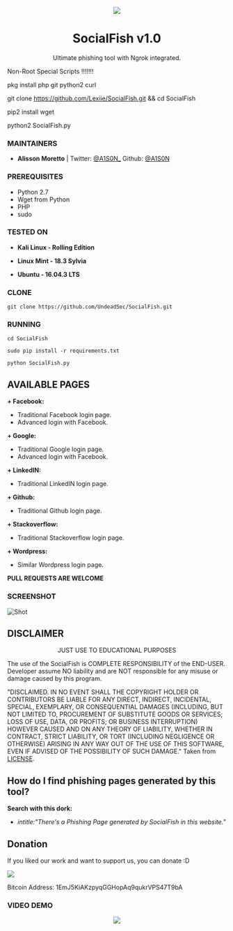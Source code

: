 <p align="center">
  <img src="https://raw.githubusercontent.com/UndeadSec/SocialFish/master/social.png">  
</p>

<h1 align="center">SocialFish v1.0</h1>
<p align="center">
  Ultimate phishing tool with Ngrok integrated.
</p>
<h1Termux usr Non-Root Special Scripts !!!!!!! /h1>

Non-Root Special Scripts !!!!!!! 

pkg install php git python2 curl 

git clone https://github.com/Lexiie/SocialFish.git && cd SocialFish 

pip2 install wget 

python2 SocialFish.py


### MAINTAINERS
* **Alisson Moretto** | 
Twitter: <a href="https://twitter.com/A1S0N_">@A1S0N_</a>
Github: <a href="https://github.com/A1S0N">@A1S0N</a>

### PREREQUISITES

* Python 2.7 
* Wget from Python
* PHP
* sudo

### TESTED ON
* **Kali Linux - Rolling Edition**

* **Linux Mint - 18.3 Sylvia**

* **Ubuntu - 16.04.3 LTS**

### CLONE
```
git clone https://github.com/UndeadSec/SocialFish.git
```

### RUNNING

```
cd SocialFish
```

```
sudo pip install -r requirements.txt
```

```
python SocialFish.py
```
## AVAILABLE PAGES

**+ Facebook:**
- Traditional Facebook login page.
- Advanced login with Facebook.

**+ Google:**
- Traditional Google login page.
- Advanced login with Facebook.

**+ LinkedIN:**
- Traditional LinkedIN login page.

**+ Github:**
- Traditional Github login page.

**+ Stackoverflow:**
- Traditional Stackoverflow login page.

**+ Wordpress:**
- Similar Wordpress login page.

**PULL REQUESTS ARE WELCOME**

### SCREENSHOT
![Shot](https://github.com/UndeadSec/SocialFish/blob/master/sc.png)

## DISCLAIMER
<p align="center">
  JUST USE TO EDUCATIONAL PURPOSES
</p>

The use of the SocialFish is COMPLETE RESPONSIBILITY of the END-USER. Developer assume NO liability and are NOT responsible for any misuse or damage caused by this program.

"DISCLAIMED. IN NO EVENT SHALL THE COPYRIGHT HOLDER OR CONTRIBUTORS BE LIABLE
FOR ANY DIRECT, INDIRECT, INCIDENTAL, SPECIAL, EXEMPLARY, OR CONSEQUENTIAL
DAMAGES (INCLUDING, BUT NOT LIMITED TO, PROCUREMENT OF SUBSTITUTE GOODS OR
SERVICES; LOSS OF USE, DATA, OR PROFITS; OR BUSINESS INTERRUPTION) HOWEVER
CAUSED AND ON ANY THEORY OF LIABILITY, WHETHER IN CONTRACT, STRICT LIABILITY,
OR TORT (INCLUDING NEGLIGENCE OR OTHERWISE) ARISING IN ANY WAY OUT OF THE USE
OF THIS SOFTWARE, EVEN IF ADVISED OF THE POSSIBILITY OF SUCH DAMAGE."
Taken from [LICENSE](LICENSE).

## How do I find phishing pages generated by this tool?
**Search with this dork:**
- *intitle:"There's a Phishing Page generated by SocialFish in this website."*

## Donation
If you liked our work and want to support us, you can donate :D

<img src="https://raw.githubusercontent.com/UndeadSec/SocialFish/master/donation.png"></img>

Bitcoin Address: 1EmJ5KiAKzpyqGGHopAq9qukrVPS47T9bA

### VIDEO DEMO
<p align="center">
<a href="https://youtu.be/mj6nnD5zzaE">
  <img src="https://raw.githubusercontent.com/UndeadSec/SocialFish/master/video.png" />
</a></p>
